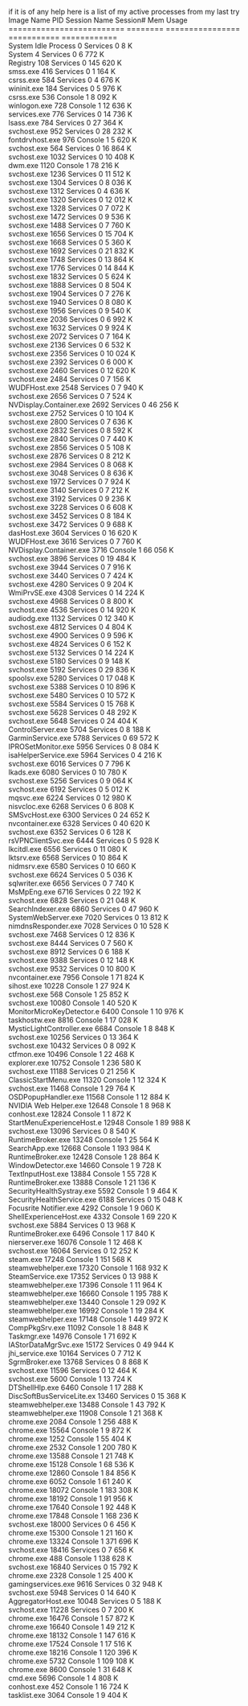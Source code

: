 if it is of any help here is a list of my active processes from my last try
Image Name                     PID Session Name        Session#    Mem Usage  
========================= ======== ================ =========== ============  
System Idle Process              0 Services                   0          8 K  
System                           4 Services                   0      6 772 K  
Registry                       108 Services                   0    145 620 K  
smss.exe                       416 Services                   0      1 164 K  
csrss.exe                      584 Services                   0      4 676 K  
wininit.exe                    184 Services                   0      5 976 K  
csrss.exe                      536 Console                    1      8 092 K  
winlogon.exe                   728 Console                    1     12 636 K  
services.exe                   776 Services                   0     14 736 K  
lsass.exe                      784 Services                   0     27 364 K  
svchost.exe                    952 Services                   0     28 232 K  
fontdrvhost.exe                976 Console                    1      5 620 K  
svchost.exe                    564 Services                   0     16 864 K  
svchost.exe                   1032 Services                   0     10 408 K  
dwm.exe                       1120 Console                    1     78 216 K  
svchost.exe                   1236 Services                   0     11 512 K  
svchost.exe                   1304 Services                   0      8 036 K  
svchost.exe                   1312 Services                   0      4 636 K  
svchost.exe                   1320 Services                   0     12 012 K  
svchost.exe                   1328 Services                   0      7 072 K  
svchost.exe                   1472 Services                   0      9 536 K  
svchost.exe                   1488 Services                   0      7 760 K  
svchost.exe                   1656 Services                   0     15 704 K  
svchost.exe                   1668 Services                   0      5 360 K  
svchost.exe                   1692 Services                   0     21 832 K  
svchost.exe                   1748 Services                   0     13 864 K  
svchost.exe                   1776 Services                   0     14 844 K  
svchost.exe                   1832 Services                   0      5 624 K  
svchost.exe                   1888 Services                   0      8 504 K  
svchost.exe                   1904 Services                   0      7 276 K  
svchost.exe                   1940 Services                   0      8 080 K  
svchost.exe                   1956 Services                   0      9 540 K  
svchost.exe                   2036 Services                   0      6 992 K  
svchost.exe                   1632 Services                   0      9 924 K  
svchost.exe                   2072 Services                   0      7 164 K  
svchost.exe                   2136 Services                   0      6 532 K  
svchost.exe                   2356 Services                   0     10 024 K  
svchost.exe                   2392 Services                   0      6 000 K  
svchost.exe                   2460 Services                   0     12 620 K  
svchost.exe                   2484 Services                   0      7 156 K  
WUDFHost.exe                  2548 Services                   0      7 940 K  
svchost.exe                   2656 Services                   0      7 524 K  
NVDisplay.Container.exe       2692 Services                   0     46 256 K  
svchost.exe                   2752 Services                   0     10 104 K  
svchost.exe                   2800 Services                   0      7 636 K  
svchost.exe                   2832 Services                   0      8 592 K  
svchost.exe                   2840 Services                   0      7 440 K  
svchost.exe                   2856 Services                   0      5 108 K  
svchost.exe                   2876 Services                   0      8 212 K  
svchost.exe                   2984 Services                   0      8 068 K  
svchost.exe                   3048 Services                   0      8 636 K  
svchost.exe                   1972 Services                   0      7 924 K  
svchost.exe                   3140 Services                   0      7 212 K  
svchost.exe                   3192 Services                   0      9 236 K  
svchost.exe                   3228 Services                   0      6 608 K  
svchost.exe                   3452 Services                   0      8 184 K  
svchost.exe                   3472 Services                   0      9 688 K  
dasHost.exe                   3604 Services                   0     16 620 K  
WUDFHost.exe                  3616 Services                   0      7 760 K  
NVDisplay.Container.exe       3716 Console                    1     66 056 K  
svchost.exe                   3896 Services                   0     19 484 K  
svchost.exe                   3944 Services                   0      7 916 K  
svchost.exe                   3440 Services                   0      7 424 K  
svchost.exe                   4280 Services                   0      9 204 K  
WmiPrvSE.exe                  4308 Services                   0     14 224 K  
svchost.exe                   4968 Services                   0      8 800 K  
svchost.exe                   4536 Services                   0     14 920 K  
audiodg.exe                   1132 Services                   0     12 340 K  
svchost.exe                   4812 Services                   0      4 804 K  
svchost.exe                   4900 Services                   0      9 596 K  
svchost.exe                   4824 Services                   0      6 152 K  
svchost.exe                   5132 Services                   0     14 224 K  
svchost.exe                   5180 Services                   0      9 148 K  
svchost.exe                   5192 Services                   0     29 836 K  
spoolsv.exe                   5280 Services                   0     17 048 K  
svchost.exe                   5388 Services                   0     10 896 K  
svchost.exe                   5480 Services                   0     10 572 K  
svchost.exe                   5584 Services                   0     15 768 K  
svchost.exe                   5628 Services                   0     48 292 K  
svchost.exe                   5648 Services                   0     24 404 K  
ControlServer.exe             5704 Services                   0      8 188 K  
GarminService.exe             5788 Services                   0     69 572 K  
IPROSetMonitor.exe            5956 Services                   0      8 084 K  
isaHelperService.exe          5964 Services                   0      4 216 K  
svchost.exe                   6016 Services                   0      7 796 K  
lkads.exe                     6080 Services                   0     10 780 K  
svchost.exe                   5256 Services                   0      9 064 K  
svchost.exe                   6192 Services                   0      5 012 K  
mqsvc.exe                     6224 Services                   0     12 980 K  
nisvcloc.exe                  6268 Services                   0      6 808 K  
SMSvcHost.exe                 6300 Services                   0     24 652 K  
nvcontainer.exe               6328 Services                   0     40 620 K  
svchost.exe                   6352 Services                   0      6 128 K  
rsVPNClientSvc.exe            6444 Services                   0      5 928 K  
lkcitdl.exe                   6556 Services                   0     11 080 K  
lktsrv.exe                    6568 Services                   0     10 864 K  
nidmsrv.exe                   6580 Services                   0     10 660 K  
svchost.exe                   6624 Services                   0      5 036 K  
sqlwriter.exe                 6656 Services                   0      7 740 K  
MsMpEng.exe                   6716 Services                   0     22 192 K  
svchost.exe                   6828 Services                   0     21 048 K  
SearchIndexer.exe             6860 Services                   0     47 960 K  
SystemWebServer.exe           7020 Services                   0     13 812 K  
nimdnsResponder.exe           7028 Services                   0     10 528 K  
svchost.exe                   7468 Services                   0     12 836 K  
svchost.exe                   8444 Services                   0      7 560 K  
svchost.exe                   8912 Services                   0      6 188 K  
svchost.exe                   9388 Services                   0     12 148 K  
svchost.exe                   9532 Services                   0     10 800 K  
nvcontainer.exe               7956 Console                    1     71 824 K  
sihost.exe                   10228 Console                    1     27 924 K  
svchost.exe                    568 Console                    1     25 852 K  
svchost.exe                  10080 Console                    1     40 520 K  
MonitorMicroKeyDetector.e     6400 Console                    1     10 976 K  
taskhostw.exe                 8816 Console                    1     17 028 K  
MysticLightController.exe     6684 Console                    1      8 848 K  
svchost.exe                  10256 Services                   0     13 364 K  
svchost.exe                  10432 Services                   0      8 092 K  
ctfmon.exe                   10496 Console                    1     22 468 K  
explorer.exe                 10752 Console                    1    236 580 K  
svchost.exe                  11188 Services                   0     21 256 K  
ClassicStartMenu.exe         11320 Console                    1     12 324 K  
svchost.exe                  11468 Console                    1     29 764 K  
OSDPopupHandler.exe          11568 Console                    1     12 884 K  
NVIDIA Web Helper.exe        12648 Console                    1      8 968 K  
conhost.exe                  12824 Console                    1      1 872 K  
StartMenuExperienceHost.e    12948 Console                    1     89 988 K  
svchost.exe                  13096 Services                   0      8 540 K  
RuntimeBroker.exe            13248 Console                    1     25 564 K  
SearchApp.exe                12668 Console                    1    193 984 K  
RuntimeBroker.exe            12428 Console                    1     28 864 K  
WindowDetector.exe           14660 Console                    1      9 728 K  
TextInputHost.exe            13884 Console                    1     55 728 K  
RuntimeBroker.exe            13888 Console                    1     21 136 K  
SecurityHealthSystray.exe     5592 Console                    1      9 464 K  
SecurityHealthService.exe     6188 Services                   0     15 048 K  
Focusrite Notifier.exe        4292 Console                    1      9 060 K  
ShellExperienceHost.exe       4332 Console                    1     69 220 K  
svchost.exe                   5884 Services                   0     13 968 K  
RuntimeBroker.exe             6496 Console                    1     17 840 K  
nierserver.exe               16076 Console                    1     12 468 K  
svchost.exe                  16064 Services                   0     12 252 K  
steam.exe                    17248 Console                    1    151 568 K  
steamwebhelper.exe           17320 Console                    1    168 932 K  
SteamService.exe             17352 Services                   0     13 988 K  
steamwebhelper.exe           17396 Console                    1     11 964 K  
steamwebhelper.exe           16660 Console                    1    195 788 K  
steamwebhelper.exe           13440 Console                    1     29 092 K  
steamwebhelper.exe           16992 Console                    1     19 284 K  
steamwebhelper.exe           17148 Console                    1    449 972 K  
CompPkgSrv.exe               11092 Console                    1      8 848 K  
Taskmgr.exe                  14976 Console                    1     71 692 K  
IAStorDataMgrSvc.exe         15172 Services                   0     49 944 K  
jhi_service.exe              10164 Services                   0      7 712 K  
SgrmBroker.exe               13768 Services                   0      8 868 K  
svchost.exe                  11596 Services                   0     12 464 K  
svchost.exe                   5600 Console                    1     13 724 K  
DTShellHlp.exe                6460 Console                    1     17 288 K  
DiscSoftBusServiceLite.ex    13460 Services                   0     15 368 K  
steamwebhelper.exe           13488 Console                    1     43 792 K  
steamwebhelper.exe           11908 Console                    1     21 368 K  
chrome.exe                    2084 Console                    1    256 488 K  
chrome.exe                   15564 Console                    1      9 872 K  
chrome.exe                    1252 Console                    1     55 404 K  
chrome.exe                    2532 Console                    1    200 780 K  
chrome.exe                   13588 Console                    1     21 748 K  
chrome.exe                   15128 Console                    1     68 536 K  
chrome.exe                   12860 Console                    1     84 856 K  
chrome.exe                    6052 Console                    1     61 240 K  
chrome.exe                   18072 Console                    1    183 308 K  
chrome.exe                   18192 Console                    1     91 956 K  
chrome.exe                   17640 Console                    1     92 448 K  
chrome.exe                   17848 Console                    1    168 236 K  
svchost.exe                  18000 Services                   0      6 456 K  
chrome.exe                   15300 Console                    1     21 160 K  
chrome.exe                   13324 Console                    1    371 696 K  
svchost.exe                  18416 Services                   0      7 656 K  
chrome.exe                     488 Console                    1    138 628 K  
svchost.exe                  16840 Services                   0     15 792 K  
chrome.exe                    2328 Console                    1     25 400 K  
gamingservices.exe            9616 Services                   0     32 948 K  
svchost.exe                   5948 Services                   0     14 640 K  
AggregatorHost.exe           10048 Services                   0      5 188 K  
svchost.exe                  11228 Services                   0      7 200 K  
chrome.exe                   16476 Console                    1     57 872 K  
chrome.exe                   16640 Console                    1     49 212 K  
chrome.exe                   18132 Console                    1    147 616 K  
chrome.exe                   17524 Console                    1     17 516 K  
chrome.exe                   18216 Console                    1    120 396 K  
chrome.exe                    5732 Console                    1    109 108 K  
chrome.exe                    8600 Console                    1     31 648 K  
cmd.exe                       5696 Console                    1      4 808 K  
conhost.exe                    452 Console                    1     16 724 K  
tasklist.exe                  3064 Console                    1      9 404 K  
